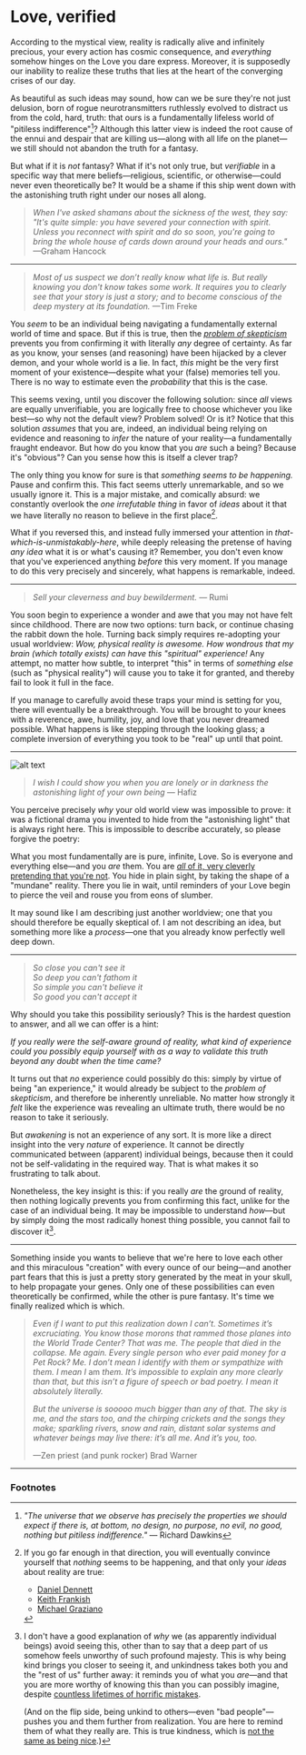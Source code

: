 # Love, verified

According to the mystical view, reality is radically alive and infinitely precious, your every action has cosmic consequence, and _everything_ somehow hinges on the Love you dare express. Moreover, it is supposedly our inability to realize these truths that lies at the heart of the converging crises of our day.

As beautiful as such ideas may sound, how can we be sure they're not just delusion, born of rogue neurotransmitters ruthlessly evolved to distract us from the cold, hard, truth: that ours is a fundamentally lifeless world of "pitiless indifference"[^Dawkins]? Although this latter view is indeed the root cause of the ennui and despair that are killing us—along with all life on the planet—we still should not abandon the truth for a fantasy.

But what if it is _not_ fantasy? What if it's not only true, but _verifiable_ in a specific way that mere beliefs—religious, scientific, or otherwise—could never even theoretically be? It would be a shame if this ship went down with the astonishing truth right under our noses all along.

> _When I've asked shamans about the sickness of the west, they say: "It's quite simple: you have severed your connection with spirit. Unless you reconnect with spirit and do so soon, you're going to bring the whole house of cards down around your heads and ours."_ —Graham Hancock
 
---

> _Most of us suspect we don’t really know what life is. But really knowing you don't know takes some work. It requires you to clearly see that your story is just a story; and to become conscious of the deep mystery at its foundation._ —Tim Freke

You _seem_ to be an individual being navigating a fundamentally external world of time and space. But if this is true, then the [_problem of skepticism_](radical-skepticism.md) prevents you from confirming it with literally _any_ degree of certainty. As far as you know, your senses (and reasoning) have been hijacked by a clever demon, and your whole world is a lie. In fact, _this_ might be the very first moment of your existence—despite what your (false) memories tell you. There is no way to estimate even the _probability_ that this is the case.

This seems vexing, until you discover the following solution: since _all_ views are equally unverifiable, you are logically free to choose whichever you like best—so why not the default view? Problem solved! Or is it? Notice that this solution _assumes_ that you are, indeed, an individual being relying on evidence and reasoning to _infer_ the nature of your reality—a fundamentally fraught endeavor. But how do you know that you _are_ such a being? Because it's "obvious"? Can you sense how this is itself a clever trap?

The only thing you know for sure is that _something seems to be happening._ Pause and confirm this. This fact seems utterly unremarkable, and so we usually ignore it. This is a major mistake, and comically absurd: we constantly overlook the _one irrefutable thing_ in favor of _ideas_ about it that we have literally no reason to believe in the first place[^no-consciousness].

What if you reversed this, and instead fully immersed your attention in _that-which-is-unmistakably-here_, while deeply releasing the pretense of having _any idea_ what it is or what's causing it? Remember, you don't even know that you've experienced anything _before_ this very moment. If you manage to do this very precisely and sincerely, what happens is remarkable, indeed.

---

> _Sell your cleverness and buy bewilderment._ — Rumi

You soon begin to experience a wonder and awe that you may not have felt since childhood. There are now two options: turn back, or continue chasing the rabbit down the hole. Turning back simply requires re-adopting your usual worldview: _Wow, physical reality is awesome. How wondrous that my brain (which totally exists) can have this "spiritual" experience!_ Any attempt, no matter how subtle, to interpret "this" in terms of _something else_ (such as "physical reality") will cause you to take it for granted, and thereby fail to look it full in the face. 

If you manage to carefully avoid these traps your mind is setting for you, there will eventually be a breakthrough. You will be brought to your knees with a reverence, awe, humility, joy, and love that you never dreamed possible. What happens is like stepping through the looking glass; a complete inversion of everything you took to be "real" up until that point. 

---

![alt text](/images/sunlake-cropped.gif)

> _I wish I could show you when you are lonely or in darkness the astonishing light of your own being_ — Hafiz 
 
You perceive precisely _why_ your old world view was impossible to prove: it was a fictional drama you invented to hide from the "astonishing light" that is always right here. This is impossible to describe accurately, so please forgive the poetry:

What you most fundamentally are is pure, infinite, Love. So is everyone and everything else—and you _are_ them. You are [_all_ of it, very cleverly pretending that you're not]((https://www.youtube.com/watch?v=ckiNNgfMKcQ)). You hide in plain sight, by taking the shape of a "mundane" reality. There you lie in wait, until reminders of your Love begin to pierce the veil and rouse you from eons of slumber.

It may sound like I am describing just another worldview; one that you should therefore be equally skeptical of. I am not describing an idea, but something more like a _process_—one that you already know perfectly well deep down.

---

> *So close you can't see it <br/>
> So deep you can't fathom it <br/>
> So simple you can't believe it <br/>
> So good you can't accept it* <br/>

Why should you take this possibility seriously? This is the hardest question to answer, and all we can offer is a hint:

_If you really _were_ the self-aware ground of reality, what kind of experience could you possibly equip yourself with as a way to validate this truth beyond any doubt when the time came?_ 

It turns out that _no_ experience could possibly do this: simply by virtue of being "an experience," it would already be subject to the _problem of skepticism_, and therefore be inherently unreliable. No matter how strongly it _felt_ like the experience was revealing an ultimate truth, there would be no reason to take it seriously. 

But _awakening_ is not an experience of any sort. It is more like a direct insight into the very _nature_ of experience. It cannot be directly communicated between (apparent) individual beings, because then it could not be self-validating in the required way. That is what makes it so frustrating to talk about.

Nonetheless, the key insight is this: if you really _are_ the ground of reality, then nothing logically prevents you from confirming this fact, unlike for the case of an individual being. It may be impossible to understand _how_—but by simply doing the most radically honest thing possible, you cannot fail to discover it[^why].

---

Something inside you wants to believe that we're here to love each other and this miraculous "creation" with every ounce of our being—and another part fears that this is just a pretty story generated by the meat in your skull, to help propagate your genes. Only one of these possibilities can even theoretically be confirmed, while the other is pure fantasy. It's time we finally realized which is which.

> _Even if I want to put this realization down I can’t. Sometimes it’s excruciating. You know those morons that rammed those planes into the World Trade Center? That was me. The people that died in the collapse. Me again. Every single person who ever paid money for a Pet Rock? Me. I don’t mean I identify with them or sympathize with them. I mean I_ am _them. It’s impossible to explain any more clearly than that, but this isn’t a figure of speech or bad poetry. I mean it absolutely literally._
>
> _But the universe is sooooo much bigger than any of that. The sky is me, and the stars too, and the chirping crickets and the songs they make; sparkling rivers, snow and rain, distant solar systems and whatever beings may live there: it’s all me. And it’s you, too._
>
> —Zen priest (and punk rocker) Brad Warner

---

### Footnotes

[^Dawkins]: _"The universe that we observe has precisely the properties we should expect if there is, at bottom, no design, no purpose, no evil, no good, nothing but pitiless indifference."_ — Richard Dawkins

[^simulation]: At least, without resorting to fundamentally untestable assumptions about the "base reality."

[^no-consciousness]: If you go far enough in that direction, you will eventually convince yourself that _nothing_ seems to be happening, and that only your _ideas_ about reality are true:
    * [Daniel Dennett](https://www.newyorker.com/magazine/2017/03/27/daniel-dennetts-science-of-the-soul)
    * [Keith Frankish](https://aeon.co/essays/what-if-your-consciousness-is-an-illusion-created-by-your-brain)
    * [Michael Graziano](https://www.theatlantic.com/science/archive/2016/01/consciousness-color-brain/423522/)

[^why]: I don't have a good explanation of _why_ we (as apparently individual beings) avoid seeing this, other than to say that a deep part of us somehow feels unworthy of such profound majesty. This is why being kind brings you closer to seeing it, and unkindness takes both you and the "rest of us" further away: it reminds you of what you _are_—and that you are more worthy of knowing this than you can possibly imagine, despite [countless lifetimes of horrific mistakes]((https://www.youtube.com/watch?v=h6fcK_fRYaI)).

    (And on the flip side, being unkind to others—even "bad people"—pushes you and them further from realization. You are here to remind them of what they really are. This is true kindness, which is [not the same as being nice](https://www.snopes.com/fact-check/dalai-gun/).)




